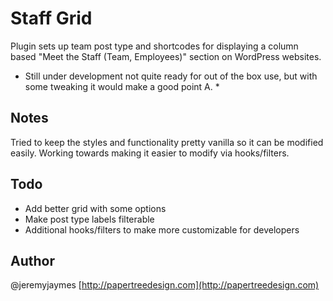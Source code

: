 # Staff Grid
Plugin sets up team post type and shortcodes for displaying a column based "Meet the Staff (Team, Employees)" section on WordPress websites. 

* Still under development not quite ready for out of the box use, but with some tweaking it would make a good point A. *

## Notes
Tried to keep the styles and functionality pretty vanilla so it can be modified easily. Working towards making it easier to modify via hooks/filters.

## Todo
* Add better grid with some options
* Make post type labels filterable
* Additional hooks/filters to make more customizable for developers 

## Author
@jeremyjaymes
[http://papertreedesign.com](http://papertreedesign.com)
